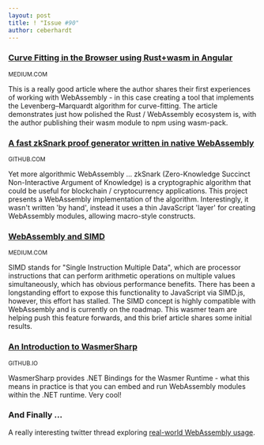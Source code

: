 ```yaml
---
layout: post
title: ! "Issue #90"
author: ceberhardt
---
```


### [Curve Fitting in the Browser using Rust+wasm in Angular](https://medium.com/@domie_domie/curve-fitting-in-the-browser-using-rust-wasm-in-angular-f9120ad89ac0)

<small>MEDIUM.COM</small>

This is a really good article where the author shares their first experiences of working with WebAssembly - in this case creating a tool that implements the Levenberg–Marquardt algorithm for curve-fitting. The article demonstrates just how polished the Rust / WebAssembly ecosystem is, with the author publishing their wasm module to npm using wasm-pack.

### [A fast zkSnark proof generator written in native WebAssembly](https://github.com/iden3/websnark)

<small>GITHUB.COM</small>

Yet more algorithmic WebAssembly ... zkSnark (Zero-Knowledge Succinct Non-Interactive Argument of Knowledge) is a cryptographic algorithm that could be useful for blockchain / cryptocurrency applications. This project presents a WebAssembly implementation of the algorithm. Interestingly, it wasn't written 'by hand', instead it uses a thin JavaScript 'layer' for creating WebAssembly modules, allowing macro-style constructs.

### [WebAssembly and SIMD](https://medium.com/wasmer/webassembly-and-simd-13badb9bf1a8)

<small>MEDIUM.COM</small>

SIMD stands for "Single Instruction Multiple Data", which are processor instructions that can perform arithmetic operations on multiple values simultaneously, which has obvious performance benefits. There has been a longstanding effort to expose this functionality to JavaScript via SIMD.js, however, this effort has stalled. The SIMD concept is highly compatible with WebAssembly and is currently on the roadmap. This wasmer team are helping push this feature forwards, and this brief article shares some initial results.

### [An Introduction to WasmerSharp](https://migueldeicaza.github.io/WasmerSharp/articles/intro.html)

<small>GITHUB.IO</small>

WasmerSharp provides .NET Bindings for the Wasmer Runtime - what this means in practice is that you can embed and run WebAssembly modules within the .NET runtime. Very cool!

### And Finally ...

A really interesting twitter thread exploring [real-world WebAssembly usage](https://twitter.com/JamesLMilner/status/1151824280914731008).
